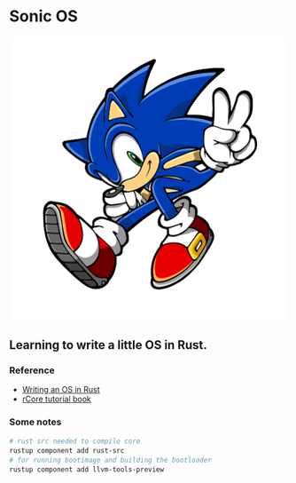 # Sonic OS

![Sonic OS](logo.png)

## Learning to write a little OS in Rust.

### Reference
- [Writing an OS in Rust](https://os.phil-opp.com/)
- [rCore tutorial book](http://rcore-os.cn/rCore-Tutorial-Book-v3/index.html)

### Some notes
```sh
# rust src needed to compile core
rustup component add rust-src
# for running bootimage and building the bootloader
rustup component add llvm-tools-preview
```